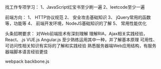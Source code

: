 找工作专项学习：
1、JavaScript红宝书至少刷一遍
2、leetcode至少一遍

前端方向：
1、 HTTP协议规范
2、 安全攻击基础知识
3、 jQuery常用的函数等，功能等
4、 前端开发环境，NodeJS基础知识的了解
5、 常用性能优化


头条招聘要求：
对Web前端技术有深刻理解
理解RIA，Ajax相关实践经验，React、.js VUE.js Angular.js 至少熟练运用其中一种，并了解基本原理
可用性、可访问性相关知识有实际的了解和实践经验
熟悉服务器端Web应用结构，有服务器端脚本语言经验更佳

webpack
backbone.js
